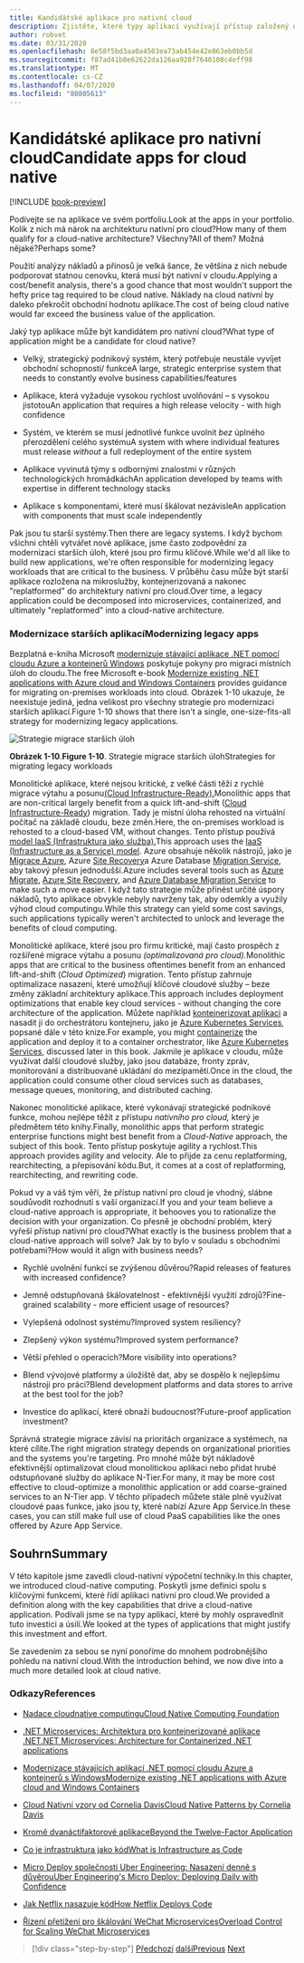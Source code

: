 ```yaml
---
title: Kandidátské aplikace pro nativní cloud
description: Zjistěte, které typy aplikací využívají přístup založený na cloudu
author: robvet
ms.date: 03/31/2020
ms.openlocfilehash: 8e58f5bd3aa0a4503ea73ab454e42e863eb0bb5d
ms.sourcegitcommit: f87ad41b8e62622da126aa928f7640108c4eff98
ms.translationtype: MT
ms.contentlocale: cs-CZ
ms.lasthandoff: 04/07/2020
ms.locfileid: "80805613"
---
```

# <a name="candidate-apps-for-cloud-native"></a><span data-ttu-id="0a600-103">Kandidátské aplikace pro nativní cloud</span><span class="sxs-lookup"><span data-stu-id="0a600-103">Candidate apps for cloud native</span></span>

[!INCLUDE [book-preview](../../../includes/book-preview.md)]

<span data-ttu-id="0a600-104">Podívejte se na aplikace ve svém portfoliu.</span><span class="sxs-lookup"><span data-stu-id="0a600-104">Look at the apps in your portfolio.</span></span> <span data-ttu-id="0a600-105">Kolik z nich má nárok na architekturu nativní pro cloud?</span><span class="sxs-lookup"><span data-stu-id="0a600-105">How many of them qualify for a cloud-native architecture?</span></span> <span data-ttu-id="0a600-106">Všechny?</span><span class="sxs-lookup"><span data-stu-id="0a600-106">All of them?</span></span> <span data-ttu-id="0a600-107">Možná nějaké?</span><span class="sxs-lookup"><span data-stu-id="0a600-107">Perhaps some?</span></span>

<span data-ttu-id="0a600-108">Použití analýzy nákladů a přínosů je velká šance, že většina z nich nebude podporovat statnou cenovku, která musí být nativní v cloudu.</span><span class="sxs-lookup"><span data-stu-id="0a600-108">Applying a cost/benefit analysis, there's a good chance that most wouldn't support the hefty price tag required to be cloud native.</span></span> <span data-ttu-id="0a600-109">Náklady na cloud nativní by daleko překročit obchodní hodnotu aplikace.</span><span class="sxs-lookup"><span data-stu-id="0a600-109">The cost of being cloud native would far exceed the business value of the application.</span></span>

<span data-ttu-id="0a600-110">Jaký typ aplikace může být kandidátem pro nativní cloud?</span><span class="sxs-lookup"><span data-stu-id="0a600-110">What type of application might be a candidate for cloud native?</span></span>

- <span data-ttu-id="0a600-111">Velký, strategický podnikový systém, který potřebuje neustále vyvíjet obchodní schopnosti/ funkce</span><span class="sxs-lookup"><span data-stu-id="0a600-111">A large, strategic enterprise system that needs to constantly evolve business capabilities/features</span></span>

- <span data-ttu-id="0a600-112">Aplikace, která vyžaduje vysokou rychlost uvolňování – s vysokou jistotou</span><span class="sxs-lookup"><span data-stu-id="0a600-112">An application that requires a high release velocity - with high confidence</span></span>

- <span data-ttu-id="0a600-113">Systém, ve kterém se musí jednotlivé funkce uvolnit *bez* úplného přerozdělení celého systému</span><span class="sxs-lookup"><span data-stu-id="0a600-113">A system with where individual features must release *without* a full redeployment of the entire system</span></span>

- <span data-ttu-id="0a600-114">Aplikace vyvinutá týmy s odbornými znalostmi v různých technologických hromádkách</span><span class="sxs-lookup"><span data-stu-id="0a600-114">An application developed by teams with expertise in different technology stacks</span></span>

- <span data-ttu-id="0a600-115">Aplikace s komponentami, které musí škálovat nezávisle</span><span class="sxs-lookup"><span data-stu-id="0a600-115">An application with components that must scale independently</span></span>

<span data-ttu-id="0a600-116">Pak jsou tu starší systémy.</span><span class="sxs-lookup"><span data-stu-id="0a600-116">Then there are legacy systems.</span></span> <span data-ttu-id="0a600-117">I když bychom všichni chtěli vytvářet nové aplikace, jsme často zodpovědní za modernizaci starších úloh, které jsou pro firmu klíčové.</span><span class="sxs-lookup"><span data-stu-id="0a600-117">While we'd all like to build new applications, we're often responsible for modernizing legacy workloads that are critical to the business.</span></span> <span data-ttu-id="0a600-118">V průběhu času může být starší aplikace rozložena na mikroslužby, kontejnerizovaná a nakonec "replatformed" do architektury nativní pro cloud.</span><span class="sxs-lookup"><span data-stu-id="0a600-118">Over time, a legacy application could be decomposed into microservices, containerized, and ultimately "replatformed" into a cloud-native architecture.</span></span>

### <a name="modernizing-legacy-apps"></a><span data-ttu-id="0a600-119">Modernizace starších aplikací</span><span class="sxs-lookup"><span data-stu-id="0a600-119">Modernizing legacy apps</span></span>

<span data-ttu-id="0a600-120">Bezplatná e-kniha Microsoft [modernizuje stávající aplikace .NET pomocí cloudu Azure a kontejnerů Windows](https://dotnet.microsoft.com/download/thank-you/modernizing-existing-net-apps-ebook) poskytuje pokyny pro migraci místních úloh do cloudu.</span><span class="sxs-lookup"><span data-stu-id="0a600-120">The free Microsoft e-book [Modernize existing .NET applications with Azure cloud and Windows Containers](https://dotnet.microsoft.com/download/thank-you/modernizing-existing-net-apps-ebook) provides guidance for migrating on-premises workloads into cloud.</span></span> <span data-ttu-id="0a600-121">Obrázek 1-10 ukazuje, že neexistuje jediná, jedna velikost pro všechny strategie pro modernizaci starších aplikací.</span><span class="sxs-lookup"><span data-stu-id="0a600-121">Figure 1-10 shows that there isn't a single, one-size-fits-all strategy for modernizing legacy applications.</span></span>

![Strategie migrace starších úloh](./media/strategies-for-migrating-legacy-workloads.png)

<span data-ttu-id="0a600-123">**Obrázek 1-10**.</span><span class="sxs-lookup"><span data-stu-id="0a600-123">**Figure 1-10**.</span></span> <span data-ttu-id="0a600-124">Strategie migrace starších úloh</span><span class="sxs-lookup"><span data-stu-id="0a600-124">Strategies for migrating legacy workloads</span></span>

<span data-ttu-id="0a600-125">Monolitické aplikace, které nejsou kritické, z velké části těží z rychlé migrace výtahu a posunu[(Cloud Infrastructure-Ready).](../modernize-with-azure-containers/lift-and-shift-existing-apps-azure-iaas.md)</span><span class="sxs-lookup"><span data-stu-id="0a600-125">Monolithic apps that are non-critical largely benefit from a quick lift-and-shift ([Cloud Infrastructure-Ready](../modernize-with-azure-containers/lift-and-shift-existing-apps-azure-iaas.md)) migration.</span></span> <span data-ttu-id="0a600-126">Tady je místní úloha rehosted na virtuální počítač na základě cloudu, beze změn.</span><span class="sxs-lookup"><span data-stu-id="0a600-126">Here, the on-premises workload is rehosted to a cloud-based VM, without changes.</span></span> <span data-ttu-id="0a600-127">Tento přístup používá [model IaaS (Infrastruktura jako služba).](https://azure.microsoft.com/overview/what-is-iaas/)</span><span class="sxs-lookup"><span data-stu-id="0a600-127">This approach uses the [IaaS (Infrastructure as a Service) model](https://azure.microsoft.com/overview/what-is-iaas/).</span></span> <span data-ttu-id="0a600-128">Azure obsahuje několik nástrojů, jako je [Migrace Azure](https://azure.microsoft.com/services/azure-migrate/), Azure [Site Recovery](https://azure.microsoft.com/services/site-recovery/)a Azure Database [Migration Service,](https://azure.microsoft.com/campaigns/database-migration/) aby takový přesun jednodušší.</span><span class="sxs-lookup"><span data-stu-id="0a600-128">Azure includes several tools such as [Azure Migrate](https://azure.microsoft.com/services/azure-migrate/), [Azure Site Recovery](https://azure.microsoft.com/services/site-recovery/), and [Azure Database Migration Service](https://azure.microsoft.com/campaigns/database-migration/) to make such a move easier.</span></span> <span data-ttu-id="0a600-129">I když tato strategie může přinést určité úspory nákladů, tyto aplikace obvykle nebyly navrženy tak, aby odemkly a využily výhod cloud computingu.</span><span class="sxs-lookup"><span data-stu-id="0a600-129">While this strategy can yield some cost savings, such applications typically weren't architected to unlock and leverage the benefits of cloud computing.</span></span>

<span data-ttu-id="0a600-130">Monolitické aplikace, které jsou pro firmu kritické, mají často prospěch z rozšířené migrace výtahu a posunu *(optimalizovaná pro cloud).*</span><span class="sxs-lookup"><span data-stu-id="0a600-130">Monolithic apps that are critical to the business oftentimes benefit from an enhanced lift-and-shift (*Cloud Optimized*) migration.</span></span> <span data-ttu-id="0a600-131">Tento přístup zahrnuje optimalizace nasazení, které umožňují klíčové cloudové služby – beze změny základní architektury aplikace.</span><span class="sxs-lookup"><span data-stu-id="0a600-131">This approach includes deployment optimizations that enable key cloud services - without changing the core architecture of the application.</span></span> <span data-ttu-id="0a600-132">Můžete například [kontejnerizovat aplikaci](https://docs.microsoft.com/virtualization/windowscontainers/about/) a nasadit ji do orchestrátoru kontejneru, jako je [Azure Kubernetes Services](https://azure.microsoft.com/services/kubernetes-service/), popsané dále v této knize.</span><span class="sxs-lookup"><span data-stu-id="0a600-132">For example, you might [containerize](https://docs.microsoft.com/virtualization/windowscontainers/about/) the application and deploy it to a container orchestrator, like [Azure Kubernetes Services](https://azure.microsoft.com/services/kubernetes-service/), discussed later in this book.</span></span> <span data-ttu-id="0a600-133">Jakmile je aplikace v cloudu, může využívat další cloudové služby, jako jsou databáze, fronty zpráv, monitorování a distribuované ukládání do mezipaměti.</span><span class="sxs-lookup"><span data-stu-id="0a600-133">Once in the cloud, the application could consume other cloud services such as databases, message queues, monitoring, and distributed caching.</span></span>

<span data-ttu-id="0a600-134">Nakonec monolitické aplikace, které vykonávají strategické podnikové funkce, mohou nejlépe těžit z přístupu *nativního pro cloud,* který je předmětem této knihy.</span><span class="sxs-lookup"><span data-stu-id="0a600-134">Finally, monolithic apps that perform strategic enterprise functions might best benefit from a *Cloud-Native* approach, the subject of this book.</span></span> <span data-ttu-id="0a600-135">Tento přístup poskytuje agility a rychlost.</span><span class="sxs-lookup"><span data-stu-id="0a600-135">This approach provides agility and velocity.</span></span> <span data-ttu-id="0a600-136">Ale to přijde za cenu replatforming, rearchitecting, a přepisování kódu.</span><span class="sxs-lookup"><span data-stu-id="0a600-136">But, it comes at a cost of replatforming, rearchitecting, and rewriting code.</span></span>

<span data-ttu-id="0a600-137">Pokud vy a váš tým věří, že přístup nativní pro cloud je vhodný, slábne soudůvodit rozhodnutí s vaší organizací.</span><span class="sxs-lookup"><span data-stu-id="0a600-137">If you and your team believe a cloud-native approach is appropriate, it behooves you to rationalize the decision with your organization.</span></span> <span data-ttu-id="0a600-138">Co přesně je obchodní problém, který vyřeší přístup nativní pro cloud?</span><span class="sxs-lookup"><span data-stu-id="0a600-138">What exactly is the business problem that a cloud-native approach will solve?</span></span> <span data-ttu-id="0a600-139">Jak by to bylo v souladu s obchodními potřebami?</span><span class="sxs-lookup"><span data-stu-id="0a600-139">How would it align with business needs?</span></span>

- <span data-ttu-id="0a600-140">Rychlé uvolnění funkcí se zvýšenou důvěrou?</span><span class="sxs-lookup"><span data-stu-id="0a600-140">Rapid releases of features with increased confidence?</span></span>

- <span data-ttu-id="0a600-141">Jemně odstupňovaná škálovatelnost - efektivnější využití zdrojů?</span><span class="sxs-lookup"><span data-stu-id="0a600-141">Fine-grained scalability - more efficient usage of resources?</span></span>

- <span data-ttu-id="0a600-142">Vylepšená odolnost systému?</span><span class="sxs-lookup"><span data-stu-id="0a600-142">Improved system resiliency?</span></span>

- <span data-ttu-id="0a600-143">Zlepšený výkon systému?</span><span class="sxs-lookup"><span data-stu-id="0a600-143">Improved system performance?</span></span>

- <span data-ttu-id="0a600-144">Větší přehled o operacích?</span><span class="sxs-lookup"><span data-stu-id="0a600-144">More visibility into operations?</span></span>

- <span data-ttu-id="0a600-145">Blend vývojové platformy a úložiště dat, aby se dospělo k nejlepšímu nástroji pro práci?</span><span class="sxs-lookup"><span data-stu-id="0a600-145">Blend development platforms and data stores to arrive at the best tool for the job?</span></span>

- <span data-ttu-id="0a600-146">Investice do aplikací, které obnaží budoucnost?</span><span class="sxs-lookup"><span data-stu-id="0a600-146">Future-proof application investment?</span></span>

<span data-ttu-id="0a600-147">Správná strategie migrace závisí na prioritách organizace a systémech, na které cílíte.</span><span class="sxs-lookup"><span data-stu-id="0a600-147">The right migration strategy depends on organizational priorities and the systems you're targeting.</span></span> <span data-ttu-id="0a600-148">Pro mnohé může být nákladově efektivnější optimalizovat cloud monolitickou aplikaci nebo přidat hrubé odstupňované služby do aplikace N-Tier.</span><span class="sxs-lookup"><span data-stu-id="0a600-148">For many, it may be more cost effective to cloud-optimize a monolithic application or add coarse-grained services to an N-Tier app.</span></span> <span data-ttu-id="0a600-149">V těchto případech můžete stále plně využívat cloudové paas funkce, jako jsou ty, které nabízí Azure App Service.</span><span class="sxs-lookup"><span data-stu-id="0a600-149">In these cases, you can still make full use of cloud PaaS capabilities like the ones offered by Azure App Service.</span></span>

## <a name="summary"></a><span data-ttu-id="0a600-150">Souhrn</span><span class="sxs-lookup"><span data-stu-id="0a600-150">Summary</span></span>

<span data-ttu-id="0a600-151">V této kapitole jsme zavedli cloud-nativní výpočetní techniky.</span><span class="sxs-lookup"><span data-stu-id="0a600-151">In this chapter, we introduced cloud-native computing.</span></span> <span data-ttu-id="0a600-152">Poskytli jsme definici spolu s klíčovými funkcemi, které řídí aplikaci nativní pro cloud.</span><span class="sxs-lookup"><span data-stu-id="0a600-152">We provided a definition along with the key capabilities that drive a cloud-native application.</span></span> <span data-ttu-id="0a600-153">Podívali jsme se na typy aplikací, které by mohly ospravedlnit tuto investici a úsilí.</span><span class="sxs-lookup"><span data-stu-id="0a600-153">We looked at the types of applications that might justify this investment and effort.</span></span>

<span data-ttu-id="0a600-154">Se zavedením za sebou se nyní ponoříme do mnohem podrobnějšího pohledu na nativní cloud.</span><span class="sxs-lookup"><span data-stu-id="0a600-154">With the introduction behind, we now dive into a much more detailed look at cloud native.</span></span>

### <a name="references"></a><span data-ttu-id="0a600-155">Odkazy</span><span class="sxs-lookup"><span data-stu-id="0a600-155">References</span></span>

- [<span data-ttu-id="0a600-156">Nadace cloudnative computingu</span><span class="sxs-lookup"><span data-stu-id="0a600-156">Cloud Native Computing Foundation</span></span>](https://www.cncf.io/)

- [<span data-ttu-id="0a600-157">.NET Microservices: Architektura pro kontejnerizované aplikace .NET</span><span class="sxs-lookup"><span data-stu-id="0a600-157">.NET Microservices: Architecture for Containerized .NET applications</span></span>](https://dotnet.microsoft.com/download/thank-you/microservices-architecture-ebook)

- [<span data-ttu-id="0a600-158">Modernizace stávajících aplikací .NET pomocí cloudu Azure a kontejnerů s Windows</span><span class="sxs-lookup"><span data-stu-id="0a600-158">Modernize existing .NET applications with Azure cloud and Windows Containers</span></span>](https://dotnet.microsoft.com/download/thank-you/modernizing-existing-net-apps-ebook)

- [<span data-ttu-id="0a600-159">Cloud Nativní vzory od Cornelia Davis</span><span class="sxs-lookup"><span data-stu-id="0a600-159">Cloud Native Patterns by Cornelia Davis</span></span>](https://www.manning.com/books/cloud-native-patterns)

- [<span data-ttu-id="0a600-160">Kromě dvanáctifaktorové aplikace</span><span class="sxs-lookup"><span data-stu-id="0a600-160">Beyond the Twelve-Factor Application</span></span>](https://content.pivotal.io/blog/beyond-the-twelve-factor-app)

- [<span data-ttu-id="0a600-161">Co je infrastruktura jako kód</span><span class="sxs-lookup"><span data-stu-id="0a600-161">What is Infrastructure as Code</span></span>](https://docs.microsoft.com/azure/devops/learn/what-is-infrastructure-as-code)

- [<span data-ttu-id="0a600-162">Micro Deploy společnosti Uber Engineering: Nasazení denně s důvěrou</span><span class="sxs-lookup"><span data-stu-id="0a600-162">Uber Engineering's Micro Deploy: Deploying Daily with Confidence</span></span>](https://eng.uber.com/micro-deploy/)

- [<span data-ttu-id="0a600-163">Jak Netflix nasazuje kód</span><span class="sxs-lookup"><span data-stu-id="0a600-163">How Netflix Deploys Code</span></span>](https://www.infoq.com/news/2013/06/netflix/)

- [<span data-ttu-id="0a600-164">Řízení přetížení pro škálování WeChat Microservices</span><span class="sxs-lookup"><span data-stu-id="0a600-164">Overload Control for Scaling WeChat Microservices</span></span>](https://www.cs.columbia.edu/~ruigu/papers/socc18-final100.pdf)

>[!div class="step-by-step"]
><span data-ttu-id="0a600-165">[Předchozí](definition.md)
>[další](introduce-eshoponcontainers-reference-app.md)</span><span class="sxs-lookup"><span data-stu-id="0a600-165">[Previous](definition.md)
[Next](introduce-eshoponcontainers-reference-app.md)</span></span>
